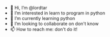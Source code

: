 - 👋 Hi, I’m @lordtar
- 👀 I’m interested in learn to program in python
- 🌱 I’m currently learning python
- 💞️ I’m looking to collaborate on don't know
- 📫 How to reach me: don't do it!

<!---
lordtar/lordtar is a ✨ special ✨ repository because its `README.md` (this file) appears on your GitHub profile.
You can click the Preview link to take a look at your changes.
--->
